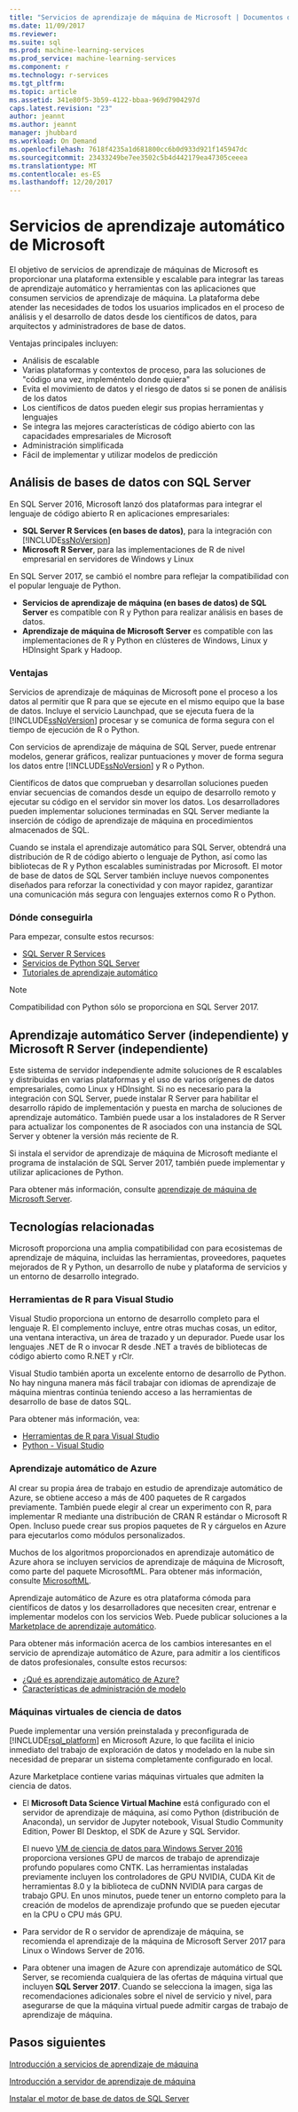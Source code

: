 ```yaml
---
title: "Servicios de aprendizaje de máquina de Microsoft | Documentos de Microsoft"
ms.date: 11/09/2017
ms.reviewer: 
ms.suite: sql
ms.prod: machine-learning-services
ms.prod_service: machine-learning-services
ms.component: r
ms.technology: r-services
ms.tgt_pltfrm: 
ms.topic: article
ms.assetid: 341e80f5-3b59-4122-bbaa-969d7904297d
caps.latest.revision: "23"
author: jeannt
ms.author: jeannt
manager: jhubbard
ms.workload: On Demand
ms.openlocfilehash: 7618f4235a1d681800cc6b0d933d921f145947dc
ms.sourcegitcommit: 23433249be7ee3502c5b4d442179ea47305ceeea
ms.translationtype: MT
ms.contentlocale: es-ES
ms.lasthandoff: 12/20/2017
---
```

# <a name="microsoft-machine-learning-services"></a>Servicios de aprendizaje automático de Microsoft

El objetivo de servicios de aprendizaje de máquinas de Microsoft es proporcionar una plataforma extensible y escalable para integrar las tareas de aprendizaje automático y herramientas con las aplicaciones que consumen servicios de aprendizaje de máquina. La plataforma debe atender las necesidades de todos los usuarios implicados en el proceso de análisis y el desarrollo de datos desde los científicos de datos, para arquitectos y administradores de base de datos.

Ventajas principales incluyen:

+ Análisis de escalable
+ Varias plataformas y contextos de proceso, para las soluciones de "código una vez, impleméntelo donde quiera"
+ Evita el movimiento de datos y el riesgo de datos si se ponen de análisis de los datos
+ Los científicos de datos pueden elegir sus propias herramientas y lenguajes
+ Se integra las mejores características de código abierto con las capacidades empresariales de Microsoft
+ Administración simplificada
+ Fácil de implementar y utilizar modelos de predicción

## <a name="in-database-analytics-with-sql-server"></a>Análisis de bases de datos con SQL Server

En SQL Server 2016, Microsoft lanzó dos plataformas para integrar el lenguaje de código abierto R en aplicaciones empresariales:

+ **SQL Server R Services (en bases de datos)**, para la integración con [!INCLUDE[ssNoVersion](../../includes/ssnoversion-md.md)]
+ **Microsoft R Server**, para las implementaciones de R de nivel empresarial en servidores de Windows y Linux

En SQL Server 2017, se cambió el nombre para reflejar la compatibilidad con el popular lenguaje de Python.

+ **Servicios de aprendizaje de máquina (en bases de datos) de SQL Server** es compatible con R y Python para realizar análisis en bases de datos.
+ **Aprendizaje de máquina de Microsoft Server** es compatible con las implementaciones de R y Python en clústeres de Windows, Linux y HDInsight Spark y Hadoop.

### <a name="benefits"></a>Ventajas

Servicios de aprendizaje de máquinas de Microsoft pone el proceso a los datos al permitir que R para que se ejecute en el mismo equipo que la base de datos. Incluye el servicio Launchpad, que se ejecuta fuera de la [!INCLUDE[ssNoVersion](../../includes/ssnoversion-md.md)] procesar y se comunica de forma segura con el tiempo de ejecución de R o Python.

Con servicios de aprendizaje de máquina de SQL Server, puede entrenar modelos, generar gráficos, realizar puntuaciones y mover de forma segura los datos entre [!INCLUDE[ssNoVersion](../../includes/ssnoversion-md.md)] y R o Python.

Científicos de datos que comprueban y desarrollan soluciones pueden enviar secuencias de comandos desde un equipo de desarrollo remoto y ejecutar su código en el servidor sin mover los datos. Los desarrolladores pueden implementar soluciones terminadas en SQL Server mediante la inserción de código de aprendizaje de máquina en procedimientos almacenados de SQL.

Cuando se instala el aprendizaje automático para SQL Server, obtendrá una distribución de R de código abierto o lenguaje de Python, así como las bibliotecas de R y Python escalables suministradas por Microsoft. El motor de base de datos de SQL Server también incluye nuevos componentes diseñados para reforzar la conectividad y con mayor rapidez, garantizar una comunicación más segura con lenguajes externos como R o Python.

### <a name="where-to-get-it"></a>Dónde conseguirla

Para empezar, consulte estos recursos:

+ [SQL Server R Services](sql-server-r-services.md)
+ [Servicios de Python SQL Server](../python/sql-server-python-services.md)
+ [Tutoriales de aprendizaje automático](../tutorials/machine-learning-services-tutorials.md)

> [!NOTE]
> Compatibilidad con Python sólo se proporciona en SQL Server 2017. 

## <a name="machine-learning-server-standalone-and-microsoft-r-server-standalone"></a>Aprendizaje automático Server (independiente) y Microsoft R Server (independiente)

Este sistema de servidor independiente admite soluciones de R escalables y distribuidas en varias plataformas y el uso de varios orígenes de datos empresariales, como Linux y HDInsight. Si no es necesario para la integración con SQL Server, puede instalar R Server para habilitar el desarrollo rápido de implementación y puesta en marcha de soluciones de aprendizaje automático. También puede usar a los instaladores de R Server para actualizar los componentes de R asociados con una instancia de SQL Server y obtener la versión más reciente de R.

Si instala el servidor de aprendizaje de máquina de Microsoft mediante el programa de instalación de SQL Server 2017, también puede implementar y utilizar aplicaciones de Python.

Para obtener más información, consulte [aprendizaje de máquina de Microsoft Server](https://docs.microsoft.com/r-server/index).

## <a name="related-technologies"></a>Tecnologías relacionadas

Microsoft proporciona una amplia compatibilidad con para ecosistemas de aprendizaje de máquina, incluidas las herramientas, proveedores, paquetes mejorados de R y Python, un desarrollo de nube y plataforma de servicios y un entorno de desarrollo integrado.

### <a name="r-tools-for-visual-studio"></a>Herramientas de R para Visual Studio

Visual Studio proporciona un entorno de desarrollo completo para el lenguaje R. El complemento incluye, entre otras muchas cosas, un editor, una ventana interactiva, un área de trazado y un depurador. Puede usar los lenguajes .NET de R o invocar R desde .NET a través de bibliotecas de código abierto como R.NET y rClr.

Visual Studio también aporta un excelente entorno de desarrollo de Python. No hay ninguna manera más fácil trabajar con idiomas de aprendizaje de máquina mientras continúa teniendo acceso a las herramientas de desarrollo de base de datos SQL.

Para obtener más información, vea:

+ [Herramientas de R para Visual Studio](https://www.visualstudio.com/vs/rtvs/)
+ [Python - Visual Studio](https://www.visualstudio.com/vs/python/)

### <a name="azure-machine-learning"></a>Aprendizaje automático de Azure

Al crear su propia área de trabajo en estudio de aprendizaje automático de Azure, se obtiene acceso a más de 400 paquetes de R cargados previamente. También puede elegir al crear un experimento con R, para implementar R mediante una distribución de CRAN R estándar o Microsoft R Open. Incluso puede crear sus propios paquetes de R y cárguelos en Azure para ejecutarlos como módulos personalizados.

Muchos de los algoritmos proporcionados en aprendizaje automático de Azure ahora se incluyen servicios de aprendizaje de máquina de Microsoft, como parte del paquete MicrosoftML. Para obtener más información, consulte [MicrosoftML](https://docs.microsoft.com/r-server/r-reference/microsoftml/microsoftml-package).

Aprendizaje automático de Azure es otra plataforma cómoda para científicos de datos y los desarrolladores que necesiten crear, entrenar e implementar modelos con los servicios Web. Puede publicar soluciones a la [Marketplace de aprendizaje automático](http://datamarket.azure.com/browse/data?category=machine-learning).

Para obtener más información acerca de los cambios interesantes en el servicio de aprendizaje automático de Azure, para admitir a los científicos de datos profesionales, consulte estos recursos:

+ [¿Qué es aprendizaje automático de Azure?](https://docs.microsoft.com/azure/machine-learning/preview/overview-what-is-azure-ml)
+ [Características de administración de modelo](https://docs.microsoft.com/azure/machine-learning/preview/model-management-overview)

### <a name="data-science-virtual-machines"></a>Máquinas virtuales de ciencia de datos

Puede implementar una versión preinstalada y preconfigurada de [!INCLUDE[rsql_platform](../../includes/rsql-platform-md.md)] en Microsoft Azure, lo que facilita el inicio inmediato del trabajo de exploración de datos y modelado en la nube sin necesidad de preparar un sistema completamente configurado en local.

Azure Marketplace contiene varias máquinas virtuales que admiten la ciencia de datos.

+ El **Microsoft Data Science Virtual Machine** está configurado con el servidor de aprendizaje de máquina, así como Python (distribución de Anaconda), un servidor de Jupyter notebook, Visual Studio Community Edition, Power BI Desktop, el SDK de Azure y SQL Servidor.

    El nuevo [VM de ciencia de datos para Windows Server 2016](http://aka.ms/dsvm/win2016) proporciona versiones GPU de marcos de trabajo de aprendizaje profundo populares como CNTK. Las herramientas instaladas previamente incluyen los controladores de GPU NVIDIA, CUDA Kit de herramientas 8.0 y la biblioteca de cuDNN NVIDIA para cargas de trabajo GPU. En unos minutos, puede tener un entorno completo para la creación de modelos de aprendizaje profundo que se pueden ejecutar en la CPU o CPU más GPU.

+ Para servidor de R o servidor de aprendizaje de máquina, se recomienda el aprendizaje de la máquina de Microsoft Server 2017 para Linux o Windows Server de 2016.

+ Para obtener una imagen de Azure con aprendizaje automático de SQL Server, se recomienda cualquiera de las ofertas de máquina virtual que incluyen **SQL Server 2017**. Cuando se selecciona la imagen, siga las recomendaciones adicionales sobre el nivel de servicio y nivel, para asegurarse de que la máquina virtual puede admitir cargas de trabajo de aprendizaje de máquina.

## <a name="next-steps"></a>Pasos siguientes

[Introducción a servicios de aprendizaje de máquina](getting-started-with-sql-server-r-services.md)

[Introducción a servidor de aprendizaje de máquina](getting-started-with-microsoft-r-server-standalone.md)

[Instalar el motor de base de datos de SQL Server](../../database-engine/install-windows/install-sql-server-database-engine.md)
